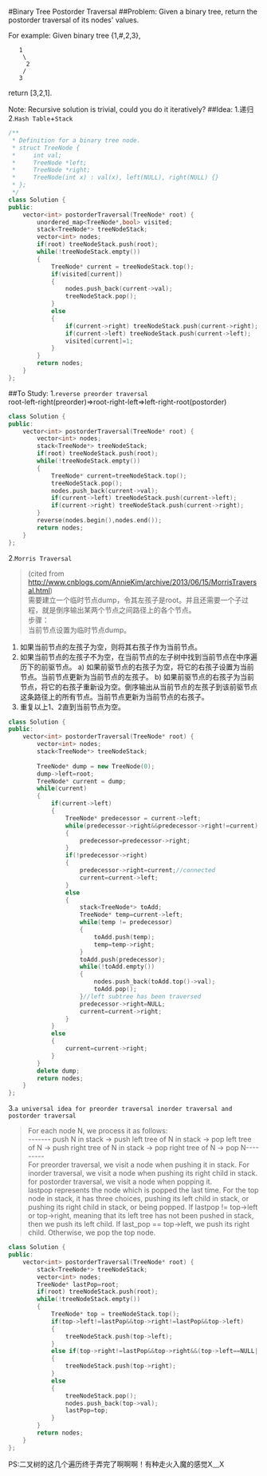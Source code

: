 #Binary Tree Postorder Traversal
##Problem:
Given a binary tree, return the postorder traversal of its nodes' values.

For example:
Given binary tree {1,#,2,3},
```
   1
    \
     2
    /
   3
```
return [3,2,1].

Note: Recursive solution is trivial, could you do it iteratively?
##Idea:
1.递归  
2.`Hash Table`+`Stack`
```cpp
/**
 * Definition for a binary tree node.
 * struct TreeNode {
 *     int val;
 *     TreeNode *left;
 *     TreeNode *right;
 *     TreeNode(int x) : val(x), left(NULL), right(NULL) {}
 * };
 */
class Solution {
public:
    vector<int> postorderTraversal(TreeNode* root) {
        unordered_map<TreeNode*,bool> visited;
        stack<TreeNode*> treeNodeStack;
        vector<int> nodes;
        if(root) treeNodeStack.push(root);
        while(!treeNodeStack.empty())
        {
            TreeNode* current = treeNodeStack.top();
            if(visited[current])
            {
                nodes.push_back(current->val);
                treeNodeStack.pop();
            }
            else
            {
                if(current->right) treeNodeStack.push(current->right);
                if(current->left) treeNodeStack.push(current->left);
                visited[current]=1;
            }
        }
        return nodes;
    }
};
```
##To Study:
1.`reverse preorder traversal`  
root-left-right(preorder)=>root-right-left=>left-right-root(postorder)
```cpp
class Solution {
public:
    vector<int> postorderTraversal(TreeNode* root) {
        vector<int> nodes;
        stack<TreeNode*> treeNodeStack;
        if(root) treeNodeStack.push(root);
        while(!treeNodeStack.empty())
        {
            TreeNode* current=treeNodeStack.top();
            treeNodeStack.pop();
            nodes.push_back(current->val);
            if(current->left) treeNodeStack.push(current->left);
            if(current->right) treeNodeStack.push(current->right);
        }
        reverse(nodes.begin(),nodes.end());
        return nodes;
    }
};
```
2.`Morris Traversal`  
> (cited from http://www.cnblogs.com/AnnieKim/archive/2013/06/15/MorrisTraversal.html)   
  需要建立一个临时节点dump，令其左孩子是root。并且还需要一个子过程，就是倒序输出某两个节点之间路径上的各个节点。  
  步骤：  
  当前节点设置为临时节点dump。
  1. 如果当前节点的左孩子为空，则将其右孩子作为当前节点。
  2. 如果当前节点的左孩子不为空，在当前节点的左子树中找到当前节点在中序遍历下的前驱节点。
   a) 如果前驱节点的右孩子为空，将它的右孩子设置为当前节点。当前节点更新为当前节点的左孩子。
   b) 如果前驱节点的右孩子为当前节点，将它的右孩子重新设为空。倒序输出从当前节点的左孩子到该前驱节点这条路径上的所有节点。当前节点更新为当前节点的右孩子。
  3. 重复以上1、2直到当前节点为空。
  
```cpp
class Solution {
public:
    vector<int> postorderTraversal(TreeNode* root) {
        vector<int> nodes;
        stack<TreeNode*> treeNodeStack;
        
        TreeNode* dump = new TreeNode(0);
        dump->left=root;
        TreeNode* current = dump;
        while(current)
        {
            if(current->left)
            {
                TreeNode* predecessor = current->left;
                while(predecessor->right&&predecessor->right!=current)
                {
                    predecessor=predecessor->right;
                }
                if(!predecessor->right)
                {
                    predecessor->right=current;//connected
                    current=current->left;
                }
                else
                {
                    stack<TreeNode*> toAdd;
                    TreeNode* temp=current->left;
                    while(temp != predecessor)
                    {
                        toAdd.push(temp);
                        temp=temp->right;
                    }
                    toAdd.push(predecessor);
                    while(!toAdd.empty())
                    {
                        nodes.push_back(toAdd.top()->val);
                        toAdd.pop();
                    }//left subtree has been traversed
                    predecessor->right=NULL;
                    current=current->right;
                }
            }
            else
            {
                current=current->right;
            }
        }
        delete dump;
        return nodes;
    }
};
```  
3.`a universal idea for preorder traversal inorder traversal and postorder traversal`  
>For each node N, we process it as follows:  
------- push N in stack -> push left tree of N in stack -> pop left tree of N -> push right tree of N in stack -> pop right tree of N -> pop N---------   
For preorder traversal, we visit a node when pushing it in stack. For inorder traversal, we visit a node when pushing its right child in stack. for postorder traversal, we visit a node when popping it.   
lastpop represents the node which is popped the last time. For the top node in stack, it has three choices, pushing its left child in stack, or pushing its right child in stack, or being popped. If lastpop != top->left or top->right, meaning that its left tree has not been pushed in stack, then we push its left child. If last_pop == top->left, we push its right child. Otherwise, we pop the top node.

```cpp
class Solution {
public:
    vector<int> postorderTraversal(TreeNode* root) {
        stack<TreeNode*> treeNodeStack;
        vector<int> nodes;
        TreeNode* lastPop=root;
        if(root) treeNodeStack.push(root);
        while(!treeNodeStack.empty())
        {
            TreeNode* top = treeNodeStack.top();
            if(top->left!=lastPop&&top->right!=lastPop&&top->left)
            {
                treeNodeStack.push(top->left);
            }
            else if(top->right!=lastPop&&top->right&&(top->left==NULL||top->left==lastPop))
            {
                treeNodeStack.push(top->right);
            }
            else
            {
                treeNodeStack.pop();
                nodes.push_back(top->val);
                lastPop=top;
            }
        }
        return nodes;
    }
};
```  
PS:二叉树的这几个遍历终于弄完了啊啊啊！有种走火入魔的感觉X﹏X
